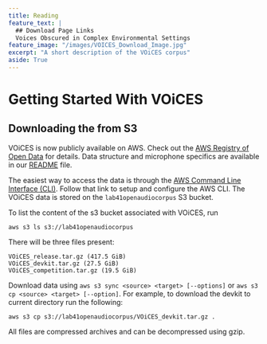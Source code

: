 ```yaml
---
title: Reading
feature_text: |
  ## Download Page Links
  Voices Obscured in Complex Environmental Settings
feature_image: "/images/VOICES_Download_Image.jpg"
excerpt: "A short description of the VOiCES corpus"
aside: True
---
```


# Getting Started With VOiCES

## Downloading the from S3

VOiCES is now publicly available on AWS. Check out the [AWS Registry of Open Data](https://registry.opendata.aws/lab41-sri-voices/) for details. Data structure
and microphone specifics are available in our [README](Lab41-SRI-VOiCES_README.md) file.  

The easiest way to access the data is through the [AWS Command Line Interface (CLI)](https://aws.amazon.com/cli/).  Follow that link to setup and configure the AWS CLI.  The VOiCES data is stored on the `lab41openaudiocorpus` S3 bucket.

To list the content of the s3 bucket associated with VOiCES, run
```
aws s3 ls s3://lab41openaudiocorpus
```
There will be three files present:

```
VOiCES_release.tar.gz (417.5 GiB)
VOiCES_devkit.tar.gz (27.5 GiB)
VOiCES_competition.tar.gz (19.5 GiB)
```

Download data using `aws s3 sync <source> <target> [--options]` or
`aws s3 cp <source> <target> [--option]`.  For example, to download the devkit to current directory run the following:

```
aws s3 cp s3://lab41openaudiocorpus/VOiCES_devkit.tar.gz .
```
All files are compressed archives and can be decompressed using gzip.
